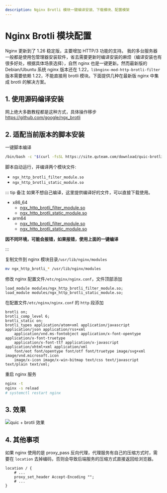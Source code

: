 ```yaml
---
description: Nginx Brotli 模块一键编译安装、下载模块、配置模架
---
```


# Nginx Brotli 模块配置

Nginx 更新到了 1.26 稳定版，主要增加 HTTP/3 功能的支持。
我的多台服务器一般都是使用包管理器安装软件，省去需要更新时编译安装的麻烦（编译安装也有很多好处，根据具体场景选择），自然 nginx 也是一键更新。然而最新版的 Debian/Ubuntu 系统 nginx 版本还在 1.22，`libnginx-mod-http-brotli-filter` 版本需要依赖 1.22，不能直接用 brotli 模块。下面提供几种在最新版 nginx 中集成 brotli 的解决方案。

## 1. 使用源码编译安装

网上绝大多数教程都是这种方式，具体操作移步 https://github.com/google/ngx_brotli

## 2. 适配当前版本的脚本安装

一键脚本编译

```bash
/bin/bash -c "$(curl -fsSL https://site.quteam.com/download/quic-brotli/build-nginx-brotli-modules.sh)"
```

脚本自动运行，并编译两个模块文件:

-   `ngx_http_brotli_filter_module.so`
-   `ngx_http_brotli_static_module.so`

::: tip 备注
如果不想自己编译，这里提供编译好的文件，可以直接下载使用。

-   x86_64
    -   [ngx_http_brotli_filter_module.so](https://site.quteam.com/download/quic-brotli/x86_64/ngx_http_brotli_filter_module.so)
    -   [ngx_http_brotli_static_module.so](https://site.quteam.com/download/quic-brotli/x86_64/ngx_http_brotli_static_module.so)
-   arm64
    -   [ngx_http_brotli_filter_module.so](https://site.quteam.com/download/quic-brotli/arm64/ngx_http_brotli_filter_module.so)
    -   [ngx_http_brotli_static_module.so](https://site.quteam.com/download/quic-brotli/arm64/ngx_http_brotli_static_module.so)

**因不同环境，可能会报错，如果报错，使用上面的一键编译**

:::

复制文件到 nginx 模块目录`/usr/lib/nginx/modules`

```bash
mv ngx_http_brotli_* /usr/lib/nginx/modules
```

修改 nginx 配置文件`/etc/nginx/nginx.conf`，文件顶部添加

```nginx
load_module modules/ngx_http_brotli_filter_module.so;
load_module modules/ngx_http_brotli_static_module.so;
```

在配置文件`/etc/nginx/nginx.conf` 的 `http` 段添加

```nginx
brotli on;
brotli_comp_level 6;
brotli_static on;
brotli_types application/atom+xml application/javascript application/json application/rss+xml
    application/vnd.ms-fontobject application/x-font-opentype application/x-font-truetype
    application/x-font-ttf application/x-javascript application/xhtml+xml application/xml
    font/eot font/opentype font/otf font/truetype image/svg+xml image/vnd.microsoft.icon
    image/x-icon image/x-win-bitmap text/css text/javascript text/plain text/xml;
```

重启 nginx 服务

```bash
nginx -t
nginx -s reload
# systemctl restart nginx
```

## 3. 效果

![quic + brotli 效果](assets/quic-brotli.avif)

## 4. 其他事项

如果 nginx 使用的是 proxy_pass 反向代理，代理服务有自己的压缩方式时，需要在 `location` 去掉编码，否则会导致后端服务的压缩方式直接返回给浏览器。

```nginx
location / {
    # ...
    proxy_set_header Accept-Encoding "";
    # ...
}
```
